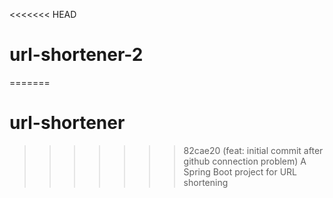 <<<<<<< HEAD
# url-shortener-2
=======
# url-shortener
>>>>>>> 82cae20 (feat: initial commit after github connection problem)
A Spring Boot project for URL shortening

